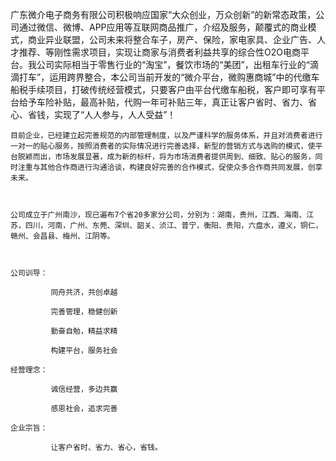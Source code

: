 广东微介电子商务有限公司积极响应国家“大众创业，万众创新”的新常态政策，公司通过微信、微博、APP应用等互联网商品推广，介绍及服务，颠覆式的商业模式，商业异业联盟，公司未来将整合车子，房产、保险，家电家具、企业广告、人才推荐、等刚性需求项目，实现让商家与消费者利益共享的综合性O2O电商平台。我公司实际相当于零售行业的“淘宝”，餐饮市场的“美团”，出租车行业的“滴滴打车”，运用跨界整合，本公司当前开发的“微介平台，微购惠商城”中的代缴车船税手续项目，打破传统经营模式，只要客户由平台代缴车船税，客户即可享有平台给予车险补贴，最高补贴，代购一年可补贴三年，真正让客户省时、省力、省心、省钱，实现了“人人参与，人人受益”！

	 

	目前企业，已经建立起完善规范的内部管理制度，以及严谨科学的服务体系，并且对消费者进行一对一的贴心服务，按照消费者的实际情况进行完善选择，新型的营销方式与选购的模式，使平台脱颖而出，市场发展显著，成为新的标杆，将为市场消费者提供周到、细致、贴心的服务，同时注重与其他合作商进行沟通洽谈，构建良好完善的合作模式，促使众多合作商共同发展，创享未来。

	 

	公司成立于广州南沙，现已遍布7个省20多家分公司，分别为：湖南，贵州，江西、海南、江苏，四川，河南，广州、东莞、深圳、韶关、浈江、普宁，衡阳、贵阳，六盘水，遵义，铜仁，赣州、会昌县、梅州、江阴等。

	 

	公司训导：

	         同舟共济，共创卓越

	         完善管理，稳健创新

	         勤奋自勉，精益求精

	         构建平台，服务社会

	经营理念：

	         诚信经营，多边共赢

	         感恩社会，追求完善

	企业宗旨：

	         让客户省时、省力、省心，省钱。


